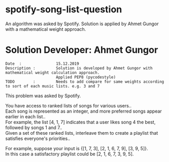 # spotify-song-list-question
An algorithm was asked by Spotify. Solution is applied by Ahmet Gungor with a mathematical weight approach.



#   Solution Developer:   Ahmet Gungor
    Date  :               15.12.2019
    Description :         Solution is developed by Ahmet Gungor with mathematical weight calculation approach. 
                          Applied PEP8 (pycodestyle)
    TODO        :         Needs to add compare for same weights according to sort of each music lists. e.g. 3 and 7
          
  This problem was asked by Spotify.
  
  You have access to ranked lists of songs for various users..<br>
  Each song is represented as an integer, and more preferred songs appear earlier in each list..<br>
  For example, the list [4, 1, 7] indicates that a user likes song 4 the best, followed by songs 1 and 7..<br>
  Given a set of these ranked lists, interleave them to create a playlist that satisfies everyone's priorities..<br>
  
  For example, suppose your input is {[1, 7, 3], [2, 1, 6, 7, 9], [3, 9, 5]}.<br>
  In this case a satisfactory playlist could be [2, 1, 6, 7, 3, 9, 5].
